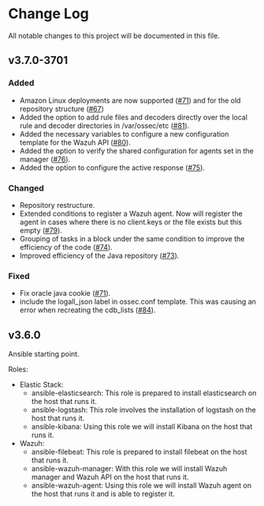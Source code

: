 # Change Log
All notable changes to this project will be documented in this file.

## v3.7.0-3701

### Added

- Amazon Linux deployments are now supported ([#71](https://github.com/wazuh/wazuh-ansible/pull/71)) and for the old repository structure ([#67](https://github.com/wazuh/wazuh-ansible/pull/67))
- Added the option to add rule files and decoders directly over the local rule and decoder directories in /var/ossec/etc ([#81](https://github.com/wazuh/wazuh-ansible/pull/81)).
- Added the necessary variables to configure a new configuration template for the Wazuh API ([#80](https://github.com/wazuh/wazuh-ansible/pull/80)).
- Added the option to verify the shared configuration for agents set in the manager ([#76](https://github.com/wazuh/wazuh-ansible/pull/76)). 
- Added the option to configure the active response ([#75](https://github.com/wazuh/wazuh-ansible/pull/75)). 

### Changed

- Repository restructure.
- Extended conditions to register a Wazuh agent. Now will register the agent in cases where there is no client.keys or the file exists but this empty ([#79](https://github.com/wazuh/wazuh-ansible/pull/79)). 
- Grouping of tasks in a block under the same condition to improve the efficiency of the code ([#74](https://github.com/wazuh/wazuh-ansible/pull/74)). 
- Improved efficiency of the Java repository ([#73](https://github.com/wazuh/wazuh-ansible/pull/73)). 

### Fixed

- Fix oracle java cookie ([#71](https://github.com/wazuh/wazuh-ansible/pull/71)).
- include the logall_json label in ossec.conf template. This was causing an error when recreating the cdb_lists ([#84](https://github.com/wazuh/wazuh-ansible/pull/84)).

## v3.6.0

Ansible starting point.

Roles:
 - Elastic Stack:
   - ansible-elasticsearch: This role is prepared to install elasticsearch on the host that runs it. 
   - ansible-logstash: This role involves the installation of logstash on the host that runs it. 
   - ansible-kibana: Using this role we will install Kibana on the host that runs it. 
 - Wazuh: 
   - ansible-filebeat: This role is prepared to install filebeat on the host that runs it. 
   - ansible-wazuh-manager: With this role we will install Wazuh manager and Wazuh API on the host that runs it.
   - ansible-wazuh-agent: Using this role we will install Wazuh agent on the host that runs it and is able to register it. 

